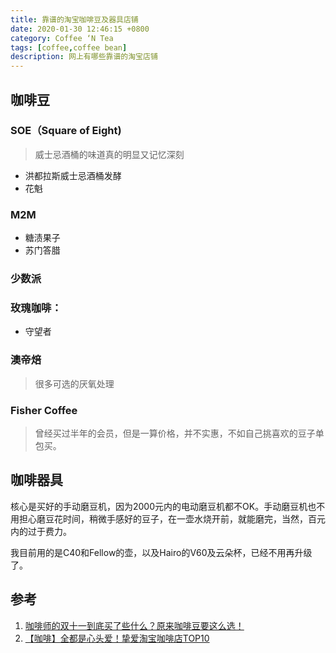 ```yaml
---
title: 靠谱的淘宝咖啡豆及器具店铺
date: 2020-01-30 12:46:15 +0800
category: Coffee ‘N Tea
tags: [coffee,coffee bean]
description: 网上有哪些靠谱的淘宝店铺
---
```


## 咖啡豆

### SOE（Square of Eight)

> 威士忌酒桶的味道真的明显又记忆深刻

* 洪都拉斯威士忌酒桶发酵
* 花魁

### M2M

* 糖渍果子
* 苏门答腊

### 少数派

### 玫瑰咖啡：

*  守望者

### 澳帝焙

> 很多可选的厌氧处理

### Fisher Coffee

> 曾经买过半年的会员，但是一算价格，并不实惠，不如自己挑喜欢的豆子单包买。

## 咖啡器具

核心是买好的手动磨豆机，因为2000元内的电动磨豆机都不OK。手动磨豆机也不用担心磨豆花时间，稍微手感好的豆子，在一壶水烧开前，就能磨完，当然，百元内的过于费力。

我目前用的是C40和Fellow的壶，以及Hairo的V60及云朵杯，已经不用再升级了。

## 参考
1. [咖啡师的双十一到底买了些什么？原来咖啡豆要这么选！](https://www.bilibili.com/video/av76933532)
2. [【咖啡】全都是心头爱！挚爱淘宝咖啡店TOP10](https://www.bilibili.com/video/av84172174)
